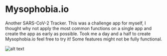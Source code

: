 # Mysophobia.io

Another SARS-CoV-2 Tracker. This was a challenge app for myself, I thought why not apply the most common functions on a single app and create the app as early as possible. Took me a day and a half to create Mysophobia.io feel free to try it! Some features might not be fully functional.

![alt text](https://i.ibb.co/L0Q6xxn/Show-Case-MYSO-01.png)

